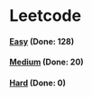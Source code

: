 # Leetcode

<h4><a href="https://github.com/lon-yang/leetcode/blob/master/docs/Easy.md">Easy</a>  (Done: 128)</h4>
<h4><a href="https://github.com/lon-yang/leetcode/blob/master/docs/Medium.md">Medium</a>  (Done: 20)</h4>
<h4><a href="https://github.com/lon-yang/leetcode/blob/master/docs/Hard.md">Hard</a>  (Done: 0)</h4>